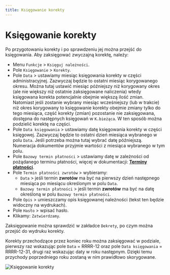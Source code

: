 ```yaml
---
title: Księgowanie korekty
---
```


# Księgowanie korekty

Po przygotowaniu korekty i po sprawdzeniu jej można przejść do księgowania. Aby zaksięgować zwyczajną korektę, należy:

- Menu `Funkcje` > `Księguj należności`.
- Pole `Księgowanie` > `Korekty`.
- Pole `Data` > ustawiamy miesiąc księgowania korekty w części administracyjnej. Zazwyczaj będzie to ostatni miesiąc korygowanego okresu. Można tutaj ustawić miesiąc późniejszy niż korygowany okres (ale nie większy niż ostatnie zaksięgowane naliczenia) wtedy księgowana korekta potencjalnie obejmie większą ilość zmian. Natomiast jeśli zostanie wybrany miesiąc wcześniejszy (lub w trakcie) niż okres korygowany to księgowanie korekty obejmie zmiany tylko do tego miesiąca, część korekty (zmian) pozostanie nie zaksięgowana, dostępna do następnych księgowań w `K.bieżąca`. W ten sposób można podzielić korektę na części.
- Pole `Data księgowania` > ustawiamy datę księgowania korekty w części księgowej. Zazwyczaj będzie to ostatni dzień miesiąca wybranego w polu `Data`. Jeśli potrzeba można tutaj wybrać datę późniejszą. Numeracja dokumentów przyjmie wartości z miesiąca wybranego w tym polu.
- Pole `Bazowy termin płatności` > ustawiamy datę w zależności od pożądanego terminu płatności, więcej w dokumentacji: **[Terminy płatności](https://doc.weles3.pl/administracyjne/system/Terminy-platnosci.html)**.
- Pole `Termin płatności zwrotów` > wybieramy:
  - `Data` > jeśli termin **zwrotów** ma być na pierwszy dzień następnego miesiąca po miesiącu określonym w polu `Data`.
  - `Bazowy termin płatności` > jeśli termin **zwrotów** ma być na datę określoną w polu `Bazowy termin płatności`.
- Pole `Opis` > umieszczamy opis księgowanej należności (tekst ten będzie widoczny na wydrukach).
- Pole `Hasło` > wpisać hasło. 
- Klikamy: `Zatwierdzamy`.

Zaksięgowanie można sprawdzić w zakładce `Dekrety`, po czym można przejść do wydruku korekty.

Korekty przechodzące przez koniec roku można zaksięgować w podziale, pierwszy raz wskazując pole `Data` = RRRR-12 oraz pole `Data księgowania` = RRRR-12-31, drugi raz wskazując daty w roku następnym. Dzięki temu przychody poprzedniego roku zostaną w nim prawidłowo skorygowane.

![Księgowanie korekty](ksiegowaniekorekty.gif)